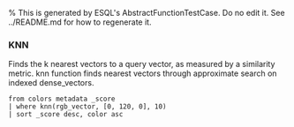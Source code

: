 % This is generated by ESQL's AbstractFunctionTestCase. Do no edit it. See ../README.md for how to regenerate it.

### KNN
Finds the k nearest vectors to a query vector, as measured by a similarity metric. knn function finds nearest vectors through approximate search on indexed dense_vectors.

```esql
from colors metadata _score
| where knn(rgb_vector, [0, 120, 0], 10)
| sort _score desc, color asc
```
